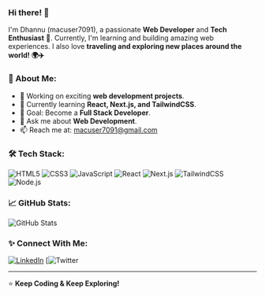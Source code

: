 ### Hi there! 👋

I'm Dhannu (macuser7091), a passionate **Web Developer** and **Tech Enthusiast** 🚀. Currently, I'm learning and building amazing web experiences. I also love **traveling and exploring new places around the world! 🌍✈️**

### 🌟 About Me:
- 🔭 Working on exciting **web development projects**.
- 🌱 Currently learning **React, Next.js, and TailwindCSS**.
- 🎯 Goal: Become a **Full Stack Developer**.
- 💬 Ask me about **Web Development**.
- 📫 Reach me at: macuser7091@gmail.com

### 🛠️ Tech Stack:
![HTML5](https://img.shields.io/badge/HTML5-E34F26?style=for-the-badge&logo=html5&logoColor=white)
![CSS3](https://img.shields.io/badge/CSS3-1572B6?style=for-the-badge&logo=css3&logoColor=white)
![JavaScript](https://img.shields.io/badge/JavaScript-F7DF1E?style=for-the-badge&logo=javascript&logoColor=black)
![React](https://img.shields.io/badge/React-61DAFB?style=for-the-badge&logo=react&logoColor=black)
![Next.js](https://img.shields.io/badge/Next.js-000000?style=for-the-badge&logo=nextdotjs&logoColor=white)
![TailwindCSS](https://img.shields.io/badge/TailwindCSS-38B2AC?style=for-the-badge&logo=tailwind-css&logoColor=white)
![Node.js](https://img.shields.io/badge/Node.js-339933?style=for-the-badge&logo=nodedotjs&logoColor=white)

### 📈 GitHub Stats:
![GitHub Stats](https://github-readme-stats.vercel.app/api?username=macuser7091&show_icons=true&theme=tokyonight)

### ✨ Connect With Me:
[![LinkedIn](https://img.shields.io/badge/LinkedIn-0077B5?style=for-the-badge&logo=linkedin&logoColor=white)](https://linkedin.com/in/your-profile)
[![Twitter](https://x.com/macuser7091?t=GRougPrRXKXVrz44z4jbzw&s=09)

---
⭐️ **Keep Coding & Keep Exploring!**
